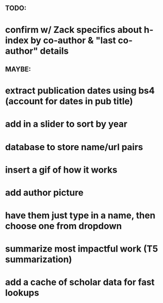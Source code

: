 ## TODO:

# confirm w/ Zack specifics about h-index by co-author & "last co-author" details

## MAYBE:

# extract publication dates using bs4 (account for dates in pub title)
# add in a slider to sort by year

# database to store name/url pairs
# insert a gif of how it works
# add author picture
# have them just type in a name, then choose one from dropdown
# summarize most impactful work (T5 summarization)
# add a cache of scholar data for fast lookups

